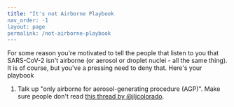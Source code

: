 ```yaml
---
title: "It's not Airborne Playbook
nav_order: -1
layout: page
permalink: /not-airborne-playbook
---
```


For some reason you're motivated to tell the people that listen to you that SARS-CoV-2 isn't airborne (or aerosol or droplet nuclei - all the same thing). It is of course, but you've a pressing need to deny that. Here's your playbook

1. Talk up "only airborne for aerosol-generating procedure (AGP)". Make sure people don't read <a href='https://twitter.com/jljcolorado/status/1361108294933299205'>this thread by @jljcolorado</a>.